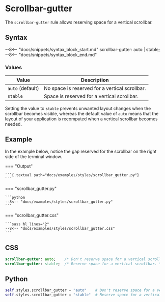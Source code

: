 # Scrollbar-gutter

The `scrollbar-gutter` rule allows reserving space for a vertical scrollbar.

## Syntax

--8<-- "docs/snippets/syntax_block_start.md"
scrollbar-gutter: auto | stable;
--8<-- "docs/snippets/syntax_block_end.md"

### Values

| Value            | Description                                    |
|------------------|------------------------------------------------|
| `auto` (default) | No space is reserved for a vertical scrollbar. |
| `stable`         | Space is reserved for a vertical scrollbar.    |

Setting the value to `stable` prevents unwanted layout changes when the scrollbar becomes visible, whereas the default value of `auto` means that the layout of your application is recomputed when a vertical scrollbar becomes needed.

## Example

In the example below, notice the gap reserved for the scrollbar on the right side of the
terminal window.

=== "Output"

    ```{.textual path="docs/examples/styles/scrollbar_gutter.py"}
    ```

=== "scrollbar_gutter.py"

    ```python
    --8<-- "docs/examples/styles/scrollbar_gutter.py"
    ```

=== "scrollbar_gutter.css"

    ```sass hl_lines="2"
    --8<-- "docs/examples/styles/scrollbar_gutter.css"
    ```

## CSS

```sass
scrollbar-gutter: auto;    /* Don't reserve space for a vertical scrollbar. */
scrollbar-gutter: stable;  /* Reserve space for a vertical scrollbar. */
```

## Python

```python
self.styles.scrollbar_gutter = "auto"    # Don't reserve space for a vertical scrollbar.
self.styles.scrollbar_gutter = "stable"  # Reserve space for a vertical scrollbar.
```
